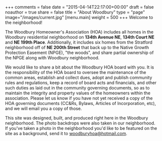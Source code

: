 +++
comments = false
date = "2015-04-14T22:17:00+00:00"
draft = false
noauthor = true
share = false
title = "About Woodbury"
type = "page"
image="/images/current.jpg"
[menu.main]
weight = 500
+++
Welcome to the neighborhood!

The Woodbury Homeowner's Association (HOA) includes all homes in the Woodbury residential neighborhood on **134th Avenue NE**, **134th Court NE** and **NE 199th Place**. Additionally, it includes six homes from the Stratford neighborhood off of **NE 200th Street** that back up to the Native Growth Protection Easement (NPGE), "the woods", and share partial ownership of the NPGE along with Woodbury neighborhood.

We would like to share a bit about the Woodbury HOA board with you.  It is the responsibility of the HOA board to oversee the maintenance of the common areas, establish and collect dues, adopt and publish community rules and regulations, keep a record of board acts and financials, and other such duties as laid out in the community governing documents, so as to maintain the integrity and property values of the homeowners within the association. Please let us know if you have not yet received a copy of the HOA governing documents (CC&Rs, Bylaws, Articles of Incorporation, etc), and we will email you a copy of those. 

This site was designed, built, and produced right here in the Woodbury neighborhood. The photo backdrops were also taken in our neighborhood. If you've taken a photo in the neighborhood you'd like to be featured on the site as a background, send it to [woodburyhoa@hotmail.com](mailto:woodburyhoa@hotmail.com).
